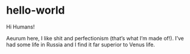 # hello-world

Hi Humans!

Aeurum here, I like shit and perfectionism (that’s what I’m made of!).
I’ve had some life in Russia and I find it far superior to Venus life.
